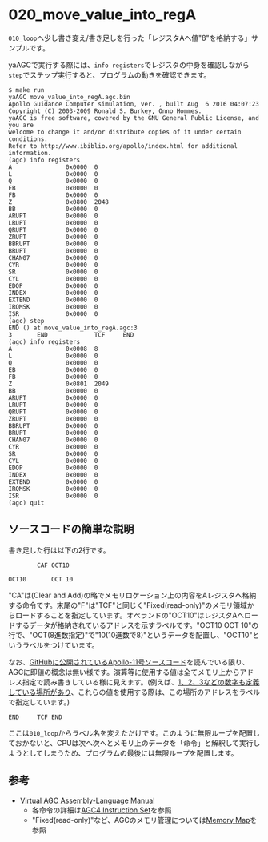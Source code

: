# 020_move_value_into_regA #
`010_loop`へ少し書き変え/書き足しを行った「レジスタAへ値"8"を格納する」サンプルです。

yaAGCで実行する際には、`info registers`でレジスタの中身を確認しながら`step`でステップ実行すると、プログラムの動きを確認できます。

```
$ make run
yaAGC move_value_into_regA.agc.bin
Apollo Guidance Computer simulation, ver. , built Aug  6 2016 04:07:23
Copyright (C) 2003-2009 Ronald S. Burkey, Onno Hommes.
yaAGC is free software, covered by the GNU General Public License, and you are
welcome to change it and/or distribute copies of it under certain conditions.
Refer to http://www.ibiblio.org/apollo/index.html for additional information.
(agc) info registers
A               0x0000  0
L               0x0000  0
Q               0x0000  0
EB              0x0000  0
FB              0x0000  0
Z               0x0800  2048
BB              0x0000  0
ARUPT           0x0000  0
LRUPT           0x0000  0
QRUPT           0x0000  0
ZRUPT           0x0000  0
BBRUPT          0x0000  0
BRUPT           0x0000  0
CHAN07          0x0000  0
CYR             0x0000  0
SR              0x0000  0
CYL             0x0000  0
EDOP            0x0000  0
INDEX           0x0000  0
EXTEND          0x0000  0
IRQMSK          0x0000  0
ISR             0x0000  0
(agc) step
END () at move_value_into_regA.agc:3
3       END             TCF     END
(agc) info registers
A               0x0008  8
L               0x0000  0
Q               0x0000  0
EB              0x0000  0
FB              0x0000  0
Z               0x0801  2049
BB              0x0000  0
ARUPT           0x0000  0
LRUPT           0x0000  0
QRUPT           0x0000  0
ZRUPT           0x0000  0
BBRUPT          0x0000  0
BRUPT           0x0000  0
CHAN07          0x0000  0
CYR             0x0000  0
SR              0x0000  0
CYL             0x0000  0
EDOP            0x0000  0
INDEX           0x0000  0
EXTEND          0x0000  0
IRQMSK          0x0000  0
ISR             0x0000  0
(agc) quit
```

## ソースコードの簡単な説明 ##

書き足した行は以下の2行です。

```
		CAF	OCT10
```

```
OCT10		OCT	10
```

"CA"は(Clear and Add)の略でメモリロケーション上の内容をAレジスタへ格納する命令です。末尾の"F"は"TCF"と同じく"Fixed(read-only)"のメモリ領域からロードすることを指定しています。オペランドの"OCT10"はレジスタAへロードするデータが格納されているアドレスを示すラベルです。"OCT10 OCT 10"の行で、"OCT(8進数指定)"で"10(10進数で8)"というデータを配置し、"OCT10"というラベルをつけています。

なお、[GitHubに公開されているApollo-11号ソースコード](https://github.com/chrislgarry/Apollo-11)を読んでいる限り、AGCに即値の概念は無い様です。演算等に使用する値は全てメモリ上からアドレス指定で読み書きしている様に見えます。(例えば、[1、2、3などの数字も定義している場所があり](https://github.com/chrislgarry/Apollo-11/blob/master/Comanche055/FIXED_FIXED_CONSTANT_POOL.agc#L225)、これらの値を使用する際は、この場所のアドレスをラベルで指定しています。)

```
END		TCF	END
```

ここは`010_loop`からラベル名を変えただけです。このように無限ループを配置しておかないと、CPUは次へ次へとメモリ上のデータを「命令」と解釈して実行しようとしてしまうため、プログラムの最後には無限ループを配置します。

## 参考 ##
- [Virtual AGC Assembly-Language Manual](http://www.ibiblio.org/apollo/assembly_language_manual.html)
    - 各命令の詳細は[AGC4 Instruction Set](http://www.ibiblio.org/apollo/assembly_language_manual.html#AGC4_Instruction_Set)を参照
    - "Fixed(read-only)"など、AGCのメモリ管理については[Memory Map](http://www.ibiblio.org/apollo/assembly_language_manual.html#Memory_Map)を参照
